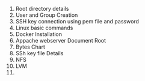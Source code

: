 1. Root directory details
2. User and Group Creation
3. SSH key connection using pem file and password
4. Linux basic commands
5. Docker Installation
6. Appache webserver Document Root
7. Bytes Chart
8. SSh key file Details
9. NFS
10. LVM
11. 
